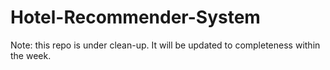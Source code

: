 # Hotel-Recommender-System

Note: this repo is under clean-up. It will be updated to completeness within the week. 
